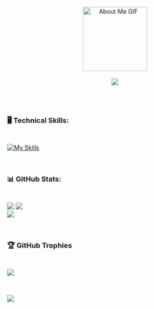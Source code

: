 <!--
**Aytsuu/Aytsuu** is a ✨ _special_ ✨ repository because its `README.md` (this file) appears on your GitHub profile.

Here are some ideas to get you started:

- 🔭 I’m currently working on ...
- 🌱 I’m currently learning ...
- 👯 I’m looking to collaborate on ...
- 🤔 I’m looking for help with ...
- 💬 Ask me about ...
- 📫 How to reach me: ...
- 😄 Pronouns: ...
- ⚡ Fun fact: ...
-->


<p align="center">
    <img src="https://github.com/7oSkaaa/7oSkaaa/blob/main/Images/about_me.gif?raw=true" alt="About Me GIF" width="150px"><br><br>
    <img src="https://readme-typing-svg.herokuapp.com?color=FFFFFF&width=380&height=28&lines=PROGRAM+IN+PROGRESS...;EXCUTING...;HELLO+WORLD!&center=true">
</p>


<br><br> 
### 🖥️ Technical Skills: 
#

[![My Skills](https://skillicons.dev/icons?i=c,java,python,javascript,dotnet,nodejs,npm,vite,react,expressjs,html,css,tailwindcss,mysql,postgresql,firebase,mongodb,git&perline=18)](https://skillicons.dev)

<!--![C](https://img.shields.io/badge/c-%2300599C.svg?style=for-the-badge&logo=c&logoColor=white) 
![DOTNET](https://img.shields.io/badge/dotnet-%23512BD4.svg?style=for-the-badge&logo=.net&logoColor=white)
![Java](https://img.shields.io/badge/java-FFAE00.svg?style=for-the-badge&)
![Python](https://img.shields.io/badge/Python-FFEB0F.svg?style=for-the-badge&logo=python&logoColor=#3776AB)
![HTML5](https://img.shields.io/badge/html5-%23E34F26.svg?style=for-the-badge&logo=html5&logoColor=white) 
![CSS3](https://img.shields.io/badge/css3-%231572B6.svg?style=for-the-badge&logo=css3&logoColor=white) 
![TailwindCSS](https://img.shields.io/badge/tailwindcss-FFFFFF.svg?style=for-the-badge&logo=tailwind-css&logoColor=67C8FF)
![JavaScript](https://img.shields.io/badge/javascript-%23323330.svg?style=for-the-badge&logo=javascript&logoColor=%23F7DF1E)
![React](https://img.shields.io/badge/react-%2320232a.svg?style=for-the-badge&logo=react&logoColor=%2361DAFB) 
![Vite](https://img.shields.io/badge/vite-%23646CFF.svg?style=for-the-badge&logo=vite&logoColor=F4CF05) 
![NodeJS](https://img.shields.io/badge/node.js-6DA55F?style=for-the-badge&logo=node.js&logoColor=white)
![NPM](https://img.shields.io/badge/NPM-%23CB3837.svg?style=for-the-badge&logo=npm&logoColor=white) 
![Express.js](https://img.shields.io/badge/express.js-%23404d59.svg?style=for-the-badge&logo=express&logoColor=%2361DAFB) 
![MongoDB](https://img.shields.io/badge/MongoDB-%234ea94b.svg?style=for-the-badge&logo=mongodb&logoColor=white) 
![MySQL](https://img.shields.io/badge/mysql-1e1e1e.svg?style=for-the-badge&logo=mysql&logoColor=blue) 
![PostgreSQL](https://img.shields.io/badge/PostgreSQL-4479A1.svg?style=for-the-badge&logo=postgresql&logoColor=white)
![Firebase](https://img.shields.io/badge/Firebase-white.svg?style=for-the-badge&logo=firebase&logoColor=DD2C00) 
-->
<br>

### 📊 GitHub Stats:
#
![](https://github-readme-stats.vercel.app/api/top-langs/?username=Aytsuu&theme=radical&border=false&include_all_commits=true&count_private=true&layout=compact)
![](https://github-readme-stats.vercel.app/api?username=Aytsuu&theme=radical&_border=false&include_all_commits=true&count_private=true)<br/>
![](https://github-readme-streak-stats.herokuapp.com/?user=Aytsuu&theme=radical&hide_border=false)

<br>

### 🏆 GitHub Trophies
#
![](https://github-profile-trophy.vercel.app/?username=Aytsuu&theme=radical&no-frame=false&no-bg=true&margin-w=4)

<br>

[![](https://visitcount.itsvg.in/api?id=Aytsuu&label=Profile%20Views&color=10&icon=0&pretty=false)](https://visitcount.itsvg.in)
